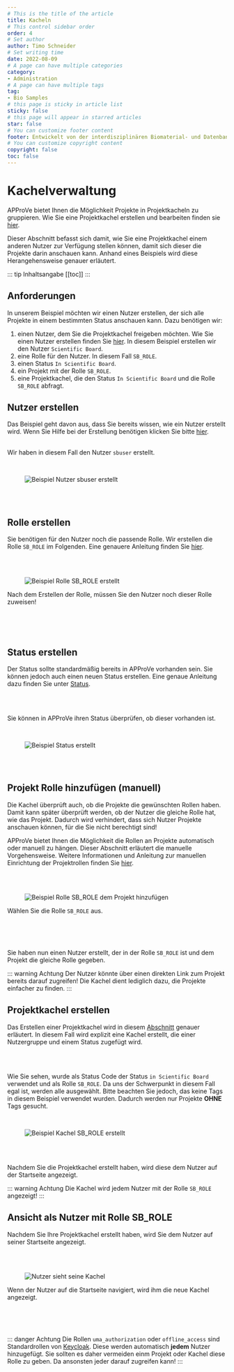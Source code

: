 ```yaml
---
# This is the title of the article
title: Kacheln
# This control sidebar order
order: 4
# Set author
author: Timo Schneider
# Set writing time
date: 2022-08-09
# A page can have multiple categories
category:
- Administration
# A page can have multiple tags
tag:
- Bio Samples
# this page is sticky in article list
sticky: false
# this page will appear in starred articles
star: false
# You can customize footer content
footer: Entwickelt von der interdisziplinären Biomaterial- und Datenbank Frankfurt (iBDF)
# You can customize copyright content
copyright: false
toc: false
---
```


# Kachelverwaltung
APProVe bietet Ihnen die Möglichkeit Projekte in Projektkacheln zu gruppieren. Wie Sie eine Projektkachel erstellen und bearbeiten finden sie [hier](../features/tiles.md).

Dieser Abschnitt befasst sich damit, wie Sie eine Projektkachel einem anderen Nutzer zur Verfügung stellen können, damit sich dieser die Projekte darin anschauen kann.
Anhand eines Beispiels wird diese Herangehensweise genauer erläutert.

::: tip Inhaltsangabe
[[toc]]
:::

## Anforderungen
In unserem Beispiel möchten wir einen Nutzer erstellen, der sich alle Projekte in einem bestimmten Status anschauen kann. Dazu benötigen wir:

1. einen Nutzer, dem Sie die Projektkachel freigeben möchten. Wie Sie einen Nutzer erstellen finden Sie [hier](persons.md). In diesem Beispiel erstellen wir den Nutzer ````Scientific Board````.
2. eine Rolle für den Nutzer. In diesem Fall ````SB_ROLE````.
3. einen Status  ````In Scientific Board````.
4. ein Projekt mit der Rolle ````SB_ROLE````.
5. eine Projektkachel, die den Status ````In Scientific Board```` und die Rolle ````SB_ROLE```` abfragt.

## Nutzer erstellen
Das Beispiel geht davon aus, dass Sie bereits wissen, wie ein Nutzer erstellt wird. Wenn Sie Hilfe bei der Erstellung benötigen klicken Sie bitte [hier](../keycloak.md).
<br/>
<br/>
<div class="row">
    <div class="col-lg-4">
        <p>
            Wir haben in diesem Fall den Nutzer <code>sbuser</code> erstellt.
        </p>
    <br/>
    </div>
    <div class="col-lg-8">
        <figure>
          <div class="container">
            <label for="Entity">
               <img :src="$withBase('/img/permissions/sb-user-create.png')" class="float-right" alt="Beispiel Nutzer sbuser erstellt">
            </label>
          </div>
        </figure>
    </div>
</div>
<br/>
<br/>


## Rolle erstellen
Sie benötigen für den Nutzer noch die passende Rolle. Wir erstellen die Rolle ````SB_ROLE```` im Folgenden. Eine genauere Anleitung finden Sie [hier](roles.md).

<br/>
<br/>
<div class="row">
    <div class="col-lg-8">
        <figure>
          <div class="container">
            <label for="Entity">
               <img :src="$withBase('/img/permissions/sb-user-create.png')" class="float-left" alt="Beispiel Rolle SB_ROLE erstellt">
            </label>
          </div>
        </figure>
    </div>
    <div class="col-lg-4">
        <p>
            Nach dem Erstellen der Rolle, müssen Sie den Nutzer noch dieser Rolle zuweisen!
        </p>
    <br/>
    </div>
</div>
<br/>
<br/>

## Status erstellen
Der Status sollte standardmäßig bereits in APProVe vorhanden sein. Sie können jedoch auch einen neuen Status erstellen. Eine genaue Anleitung dazu finden Sie unter [Status](../administration/status.md).

<br/>
<br/>
<div class="row">
    <div class="col-lg-4">
        <p>
            Sie können in APProVe ihren Status überprüfen, ob dieser vorhanden ist.
        </p>
    <br/>
    </div>
    <div class="col-lg-8">
        <figure>
          <div class="container">
            <label for="Entity">
               <img :src="$withBase('/img/permissions/create-sb-status.png')" class="float-right" alt="Beispiel Status erstellt">
            </label>
          </div>
        </figure>
    </div>
</div>
<br/>
<br/>

## Projekt Rolle hinzufügen (manuell)
Die Kachel überprüft auch, ob die Projekte die gewünschten Rollen haben. Damit kann später überprüft werden, ob der Nutzer die gleiche Rolle hat, wie das Projekt. Dadurch wird verhindert, dass sich Nutzer Projekte anschauen können, für die Sie nicht berechtigt sind!

APProVe bietet Ihnen die Möglichkeit die Rollen an Projekte automatisch oder manuell zu hängen. Dieser Abschnitt erläutert die manuelle Vorgehensweise.
Weitere Informationen und Anleitung zur manuellen Einrichtung der Projektrollen finden Sie [hier](../administration/project-roles.md).

<br/>
<br/>
<div class="row">
    <div class="col-lg-8">
        <figure>
          <div class="container">
            <label for="Entity">
               <img :src="$withBase('/img/permissions/add-role-project.png')" class="float-left" alt="Beispiel Rolle SB_ROLE dem Projekt hinzufügen">
            </label>
          </div>
        </figure>
    </div>
    <div class="col-lg-4">
        <p>
            Wählen Sie die Rolle <code>SB_ROLE</code> aus.
        </p>
    <br/>
    </div>
</div>
<br/>
<br/>

Sie haben nun einen Nutzer erstellt, der in der Rolle ````SB_ROLE```` ist und dem Projekt die gleiche Rolle gegeben.

::: warning Achtung
Der Nutzer könnte über einen direkten Link zum Projekt bereits darauf zugreifen! Die Kachel dient lediglich dazu, die Projekte einfacher zu finden.
:::


## Projektkachel erstellen
Das Erstellen einer Projektkachel wird in diesem [Abschnitt](tiles.md) genauer erläutert. In diesem Fall wird explizit eine Kachel erstellt, die einer Nutzergruppe und einem Status zugefügt wird.

<br/>
<br/>
<div class="row">
    <div class="col-lg-4">
        <p>
            Wie Sie sehen, wurde als Status Code der Status <code>in Scientific Board</code> verwendet und als Rolle <code>SB_ROLE</code>. Da uns der Schwerpunkt in diesem Fall egal ist, werden alle ausgewählt.
            Bitte beachten Sie jedoch, das keine Tags in diesem Beispiel verwendet wurden. Dadurch werden nur Projekte <strong>OHNE</strong> Tags gesucht.
        </p>
    <br/>
    </div>
    <div class="col-lg-8">
        <figure>
          <div class="container">
            <label for="Entity">
               <img :src="$withBase('/img/permissions/create-sb-tile.png')" class="float-right" alt="Beispiel Kachel SB_ROLE erstellt">
            </label>
          </div>
        </figure>
    </div>

</div>
<br/>
<br/>

Nachdem Sie die Projektkachel erstellt haben, wird diese dem Nutzer auf der Startseite angezeigt.

::: warning Achtung
Die Kachel wird jedem Nutzer mit der Rolle ````SB_ROLE```` angezeigt!
:::

## Ansicht als Nutzer mit Rolle SB_ROLE
Nachdem Sie Ihre Projektkachel erstellt haben, wird Sie dem Nutzer auf seiner Startseite angezeigt.

<br/>
<br/>
<div class="row">
    <div class="col-lg-8">
        <figure>
          <div class="container">
            <label for="Entity">
               <img :src="$withBase('/img/permissions/user-can-see-tile.png')" class="float-left" alt="Nutzer sieht seine Kachel">
            </label>
          </div>
        </figure>
    </div>
    <div class="col-lg-4">
        <p>
            Wenn der Nutzer auf die Startseite navigiert, wird ihm die neue Kachel angezeigt.
        </p>
    <br/>
    </div>
</div>
<br/>
<br/>


::: danger Achtung
Die Rollen ````uma_authorization```` oder ````offline_access```` sind Standardrollen von [Keycloak](../keycloak.md). Diese werden automatisch **jedem** Nutzer hinzugefügt. Sie sollten es daher vermeiden einm Projekt oder Kachel diese Rolle zu geben. Da ansonsten jeder darauf zugreifen kann!
:::
